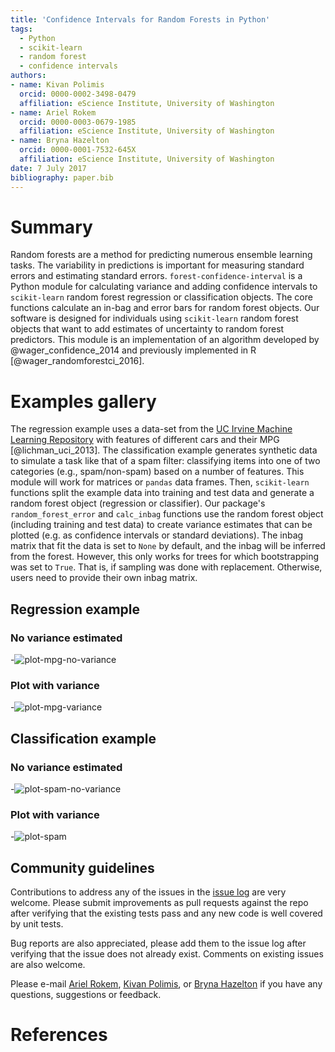 ```yaml
---
title: 'Confidence Intervals for Random Forests in Python'
tags:
  - Python
  - scikit-learn
  - random forest 
  - confidence intervals
authors:
- name: Kivan Polimis
  orcid: 0000-0002-3498-0479
  affiliation: eScience Institute, University of Washington
- name: Ariel Rokem
  orcid: 0000-0003-0679-1985
  affiliation: eScience Institute, University of Washington
- name: Bryna Hazelton
  orcid: 0000-0001-7532-645X
  affiliation: eScience Institute, University of Washington
date: 7 July 2017
bibliography: paper.bib
---
```


# Summary
Random forests are a method for predicting numerous ensemble learning tasks. The variability in predictions is important for measuring standard errors and estimating standard errors. `forest-confidence-interval` is a Python module for calculating variance and adding confidence intervals to `scikit-learn` random forest regression or classification objects. The core functions calculate an in-bag and error bars for random forest objects. Our software is designed for individuals using `scikit-learn` random forest objects that want to add estimates of uncertainty to random forest predictors. This module is an implementation of an algorithm developed by @wager_confidence_2014 and previously implemented in R [@wager_randomforestci_2016]. 


# Examples gallery
The regression example uses a data-set from the [UC Irvine Machine Learning Repository](https://archive.ics.uci.edu/ml/datasets/Auto+MPG) with features of different cars and their MPG [@lichman_uci_2013]. The classification example generates synthetic data to simulate a task like that of a spam filter: classifying items into one of two categories (e.g., spam/non-spam) based on a number of features. This module will work for matrices or `pandas` data frames. Then, `scikit-learn` functions split the example data into training and test data and generate a random forest object (regression or classifier). Our package's `random_forest_error` and `calc_inbag` functions use the random forest object (including training and test data) to create variance estimates that can be plotted (e.g. as confidence intervals or standard deviations). The inbag matrix that fit the data is set to `None` by default, and the inbag will be inferred from the forest. However, this only works for trees for which bootstrapping was set to `True`. That is, if sampling was done with replacement. Otherwise, users need to provide their own inbag matrix.


## Regression example

### No variance estimated
-![plot-mpg-no-variance](plot_mpg_no_variance.png)

### Plot with variance
-![plot-mpg-variance](plot_mpg.png)

## Classification example
### No variance estimated
-![plot-spam-no-variance](plot_spam_no_variance.png)

### Plot with variance
-![plot-spam](plot_spam.png)


## Community guidelines

Contributions to address any of the issues in the [issue log](https://github.com/scikit-learn-contrib/forest-confidence-interval/issues) are very welcome. Please submit improvements as pull requests against the repo after verifying that the existing tests pass and any new code is well covered by unit tests.

Bug reports are also appreciated, please add them to the issue log after verifying that the issue does not already exist. Comments on existing issues are also welcome.

Please e-mail [Ariel Rokem](mailto:arokem@gmail.com), [Kivan Polimis](mailto:kivan.polimis@gmail.com), or [Bryna Hazelton](brynah@phys.washington.edu ) if you have any questions, suggestions or feedback.


# References
